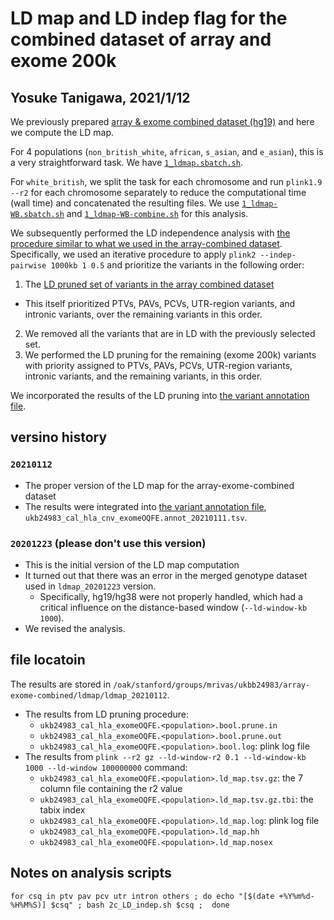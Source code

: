 # LD map and LD indep flag for the combined dataset of array and exome 200k

## Yosuke Tanigawa, 2021/1/12

We previously prepared [array & exome combined dataset (hg19)](/03_filtering/array-exome-combined/20201217/) and here we compute the LD map.

For 4 populations (`non_british_white`, `african`, `s_asian`, and `e_asian`), this is a very straightforward task. We have [`1_ldmap.sbatch.sh`](1_ldmap.sbatch.sh).

For `white_british`, we split the task for each chromosome and run `plink1.9 --r2` for each chromosome separately to reduce the computational time (wall time) and concatenated the resulting files. We use [`1_ldmap-WB.sbatch.sh`](1_ldmap-WB.sbatch.sh) and [`1_ldmap-WB-combine.sh`](1_ldmap-WB-combine.sh) for this analysis.

We subsequently performed the LD independence analysis with [the procedure similar to what we used in the array-combined dataset](/17_annotation/20201012_array-combined). Specifically, we used an iterative procedure to apply `plink2 --indep-pairwise 1000kb 1 0.5` and prioritize the variants in the following order:

1. The [LD pruned set of variants in the array combined dataset](/17_annotation/20201012_array-combined)
  - This itself prioritized PTVs, PAVs, PCVs, UTR-region variants, and intronic variants, over the remaining variants in this order.
2. We removed all the variants that are in LD with the previously selected set.
3. We performed the LD pruning for the remaining (exome 200k) variants with priority assigned to PTVs, PAVs, PCVs, UTR-region variants, intronic variants, and the remaining variants, in this order.

We incorporated the results of the LD pruning into [the variant annotation file](/03_filtering/array-exome-combined/20210111).


## versino history

### `20210112`

- The proper version of the LD map for the array-exome-combined dataset
- The results were integrated into [the variant annotation file](/03_filtering/array-exome-combined/20210111), `ukb24983_cal_hla_cnv_exomeOQFE.annot_20210111.tsv`.

### `20201223` (please don't use this version)

- This is the initial version of the LD map computation
- It turned out that there was an error in the merged genotype dataset used in `ldmap_20201223` version.
  - Specifically, hg19/hg38 were not properly handled, which had a critical influence on the distance-based window (`--ld-window-kb 1000`).
- We revised the analysis.

## file locatoin

The results are stored in `/oak/stanford/groups/mrivas/ukbb24983/array-exome-combined/ldmap/ldmap_20210112`.

- The results from LD pruning procedure:
  - `ukb24983_cal_hla_exomeOQFE.<population>.bool.prune.in`
  - `ukb24983_cal_hla_exomeOQFE.<population>.bool.prune.out`
  - `ukb24983_cal_hla_exomeOQFE.<population>.bool.log`: plink log file
- The results from `plink --r2 gz --ld-window-r2 0.1 --ld-window-kb 1000 --ld-window 100000000` command:
  - `ukb24983_cal_hla_exomeOQFE.<population>.ld_map.tsv.gz`: the 7 column file containing the r2 value
  - `ukb24983_cal_hla_exomeOQFE.<population>.ld_map.tsv.gz.tbi`: the tabix index
  - `ukb24983_cal_hla_exomeOQFE.<population>.ld_map.log`: plink log file
  - `ukb24983_cal_hla_exomeOQFE.<population>.ld_map.hh`
  - `ukb24983_cal_hla_exomeOQFE.<population>.ld_map.nosex`

## Notes on analysis scripts

```{bash}
for csq in ptv pav pcv utr intron others ; do echo "[$(date +%Y%m%d-%H%M%S)] $csq" ; bash 2c_LD_indep.sh $csq ;  done
```

